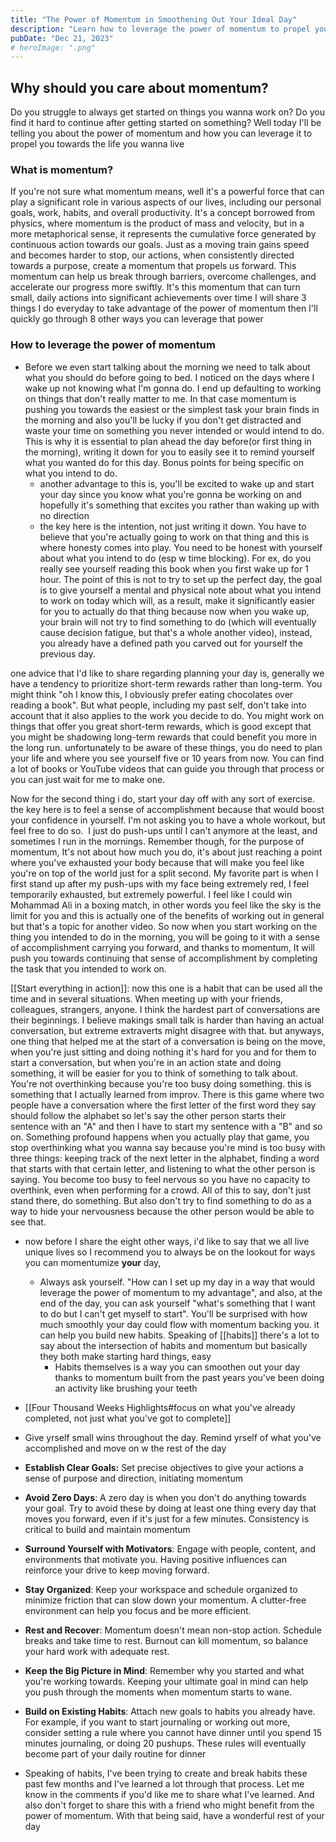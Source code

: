 ```yaml
---
title: "The Power of Momentum in Smoothening Out Your Ideal Day"
description: "Learn how to leverage the power of momentum to propel you towards the life you wanna live"
pubDate: "Dec 21, 2023"
# heroImage: ".png"
---
```


## Why should you care about momentum?

Do you struggle to always get started on things you wanna work on? Do you find it hard to continue after getting started on something? Well today I'll be telling you about the power of momentum and how you can leverage it to propel you towards the life you wanna live

### What is momentum?

If you're not sure what momentum means, well it's a powerful force that can play a significant role in various aspects of our lives, including our personal goals, work, habits, and overall productivity. It's a concept borrowed from physics, where momentum is the product of mass and velocity, but in a more metaphorical sense, it represents the cumulative force generated by continuous action towards our goals. Just as a moving train gains speed and becomes harder to stop, our actions, when consistently directed towards a purpose, create a momentum that propels us forward. This momentum can help us break through barriers, overcome challenges, and accelerate our progress more swiftly. It's this momentum that can turn small, daily actions into significant achievements over time
I will share 3 things I do everyday to take advantage of the power of momentum then I'll quickly go through 8 other ways you can leverage that power

### How to leverage the power of momentum

- Before we even start talking about the morning we need to talk about what you should do before going to bed. I noticed on the days where I wake up not knowing what I'm gonna do. I end up defaulting to working on things that don't really matter to me. In that case momentum is pushing you towards the easiest or the simplest task your brain finds in the morning and also you'll be lucky if you don't get distracted and waste your time on something you never intended or would intend to do. This is why it is essential to plan ahead the day before(or first thing in the morning), writing it down for you to easily see it to remind yourself what you wanted do for this day. Bonus points for being specific on what you intend to do.
  - another advantage to this is, you'll be excited to wake up and start your day since you know what you're gonna be working on and hopefully it's something that excites you rather than waking up with no direction
  - the key here is the intention, not just writing it down. You have to believe that you're actually going to work on that thing and this is where honesty comes into play. You need to be honest with yourself about what you intend to do (esp w time blocking). For ex, do you really see yourself reading this book when you first wake up for 1 hour. The point of this is not to try to set up the perfect day, the goal is to give yourself a mental and physical note about what you intend to work on today which will, as a result, make it significantly easier for you to actually do that thing because now when you wake up, your brain will not try to find something to do (which will eventually cause decision fatigue, but that's a whole another video), instead, you already have a defined path you carved out for yourself the previous day.

one advice that I'd like to share regarding planning your day is, generally we have a tendency to prioritize short-term rewards rather than long-term. You might think "oh I know this, I obviously prefer eating chocolates over reading a book". But what people, including my past self, don't take into account that it also applies to the work you decide to do. You might work on things that offer you great short-term rewards, which is good except that you might be shadowing long-term rewards that could benefit you more in the long run. unfortunately to be aware of these things, you do need to plan your life and where you see yourself five or 10 years from now. You can find a lot of books or YouTube videos that can guide you through that process or you can just wait for me to make one.

Now for the second thing i do, start your day off with any sort of exercise. the key here is to feel a sense of accomplishment because that would boost your confidence in yourself. I'm not asking you to have a whole workout, but feel free to do so.  I just do push-ups until I can't anymore at the least, and sometimes I run in the mornings. Remember though, for the purpose of momentum, It's not about how much you do, it's about just reaching a point where you've exhausted your body because that will make you feel like you're on top of the world just for a split second. My favorite part is when I first stand up after my push-ups with my face being extremely red, I feel temporarily exhausted, but extremely powerful. I feel like I could win Mohammad Ali in a boxing match, in other words you feel like the sky is the limit for you and this is actually one of the benefits of working out in general but that's a topic for another video. So now when you start working on the thing you intended to do in the morning, you will be going to it with a sense of accomplishment carrying you forward, and thanks to momentum, It will push you towards continuing that sense of accomplishment by completing the task that you intended to work on.

[[Start everything in action]]: now this one is a habit that can be used all the time and in several situations. When meeting up with your friends, colleagues, strangers, anyone. I think the hardest part of conversations are their beginnings. I believe makings small talk is harder than having an actual conversation, but extreme extraverts might disagree with that. but anyways, one thing that helped me at the start of a conversation is being on the move, when you're just sitting and doing nothing it's hard for you and for them to start a conversation, but when you're in an action state and doing something, it will be easier for you to think of something to talk about. You're not overthinking because you're too busy doing something. this is something that I actually learned from improv. There is this game where two people have a conversation where the first letter of the first word they say should follow the alphabet so let's say the other person starts their sentence with an "A" and then I have to start my sentence with a "B" and so on. Something profound happens when you actually play that game, you stop overthinking what you wanna say because you're mind is too busy with three things: keeping track of the next letter in the alphabet, finding a word that starts with that certain letter, and listening to what the other person is saying. You become too busy to feel nervous so you have no capacity to overthink, even when performing for a crowd. All of this to say, don't just stand there, do something. But also don't try to find something to do as a way to hide your nervousness because the other person would be able to see that.

- now before I share the eight other ways, i'd like to say that we all live unique lives so I recommend you to always be on the lookout for ways you can momentumize **your** day,
  - Always ask yourself. "How can I set up my day in a way that would leverage the power of momentum to my advantage", and also, at the end of the day, you can ask yourself "what's something that I want to do but I can't get myself to start". You'll be surprised with how much smoothly your day could flow with momentum backing you. it can help you build new habits. Speaking of [[habits]] there's a lot to say about the intersection of habits and momentum but basically they both make starting hard things, easy
    - Habits themselves is a way you can smoothen out your day thanks to momentum built from the past years you've been doing an activity like brushing your teeth

- [[Four Thousand Weeks Highlights#focus on what you've already completed, not just what you've got to complete]]

- Give yrself small wins throughout the day. Remind yrself of what you've accomplished and move on w the rest of the day

- **Establish Clear Goals:** Set precise objectives to give your actions a sense of purpose and direction, initiating momentum

- **Avoid Zero Days**: A zero day is when you don't do anything towards your goal. Try to avoid these by doing at least one thing every day that moves you forward, even if it's just for a few minutes. Consistency is critical to build and maintain momentum

- **Surround Yourself with Motivators**: Engage with people, content, and environments that motivate you. Having positive influences can reinforce your drive to keep moving forward.

- **Stay Organized**: Keep your workspace and schedule organized to minimize friction that can slow down your momentum. A clutter-free environment can help you focus and be more efficient.

- **Rest and Recover**: Momentum doesn't mean non-stop action. Schedule breaks and take time to rest. Burnout can kill momentum, so balance your hard work with adequate rest.

- **Keep the Big Picture in Mind**: Remember why you started and what you're working towards. Keeping your ultimate goal in mind can help you push through the moments when momentum starts to wane.

- **Build on Existing Habits**: Attach new goals to habits you already have. For example, if you want to start journaling or working out more, consider setting a rule where you cannot have dinner until you spend 15 minutes journaling, or doing 20 pushups. These rules will eventually become part of your daily routine for dinner

- Speaking of habits, I've been trying to create and break habits these past few months and I've learned a lot through that process. Let me know in the comments if you'd like me to share what I've learned. And also don't forget to share this with a friend who might benefit from the power of momentum. With that being said, have a wonderful rest of your day
